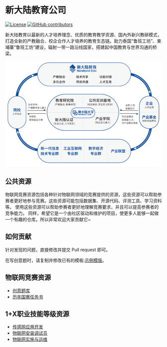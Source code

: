 # 新大陆教育公司
[![License](https://img.shields.io/github/license/wyd1520/NewLand-EDU)](./LICENSE)
[![GitHub contributors](https://img.shields.io/github/contributors/wyd1520/NewLand-EDU)](https://github.com/wyd1520/NewLand-EDU/graphs/contributors)

新大陆教育以最新的人才培养理念、优质的教育教学资源、国內外新兴教硏模式，打造全新的产教融合、校企合作人才培养的教育生态链。助力泰国“鲁班工坊”、柬埔寨“鲁班工坊”建设，辐射一带一路沿线国家，搭建起中国教育与世界沟通的桥梁。

![教育生态圈](./EDU_ECO.png)

## 公共资源

物联网竞赛资源包括各种针对物联网领域的竞赛提供的资源，这些资源可以帮助参赛者更好地参与竞赛。这些资源可能包括数据集、开源代码、评测工具、学习资料等。
使用这些资源可以帮助参赛者更好地理解竞赛要求，并且可以提高参赛者的竞争能力。
同样，希望它是一个由社区驱动和维护的项目，使更多人能够一起做一个有趣的仓库。所以非常欢迎大家贡献它~

## 如何贡献

针对发现的问题，直接修改并提交 Pull request 即可。

在写创意题时，请复制并修改已有的模板:[示例模版](./物联网竞赛/创意题库创意题库.md)。

## 物联网竞赛资源

- [创意题库](./物联网竞赛/创意题库/创意题库.md)
- [历年国赛任务书](./物联网竞赛/历年国赛任务书/历年国赛任务书.md)

## 1+X职业技能等级资源

- [传感网应用开发](./1+X职业技能等级/传感网应用开发/传感网应用开发.md)
- [物联网安装调试员](./1+X职业技能等级/物联网安装调试员/物联网安装调试员.md)
- [物联网实施与运维](./1+X职业技能等级/物联网实施与运维/物联网实施与运维.md)
